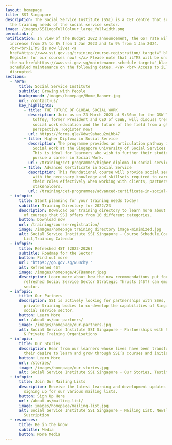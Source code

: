 ```yaml
---
layout: homepage
title: SSI Singapore
description: The Social Service Institute (SSI) is a CET centre that supports
  the training needs of the social service sector.
image: /images/SSILogoFullColour_large_fullwidth.png
permalink: /
notification: In view of the Budget 2022 announcement, the GST rate will
  increase from 7% to 8% from 1 Jan 2023 and to 9% from 1 Jan 2024.
  <br><br>iLTMS is now live! <a
  href=https://www.ssi.gov.sg/training/course-registration/ target="_blank">
  Register for our courses now! </a> Please note that iLTMS will be undergoing
  the <a href=https://www.ssi.gov.sg/maintenance-schedule target="_blank">
  scheduled maintenance on the following dates. </a> <br> Access to iLTMS may be
  disrupted.
sections:
  - hero:
      title: Social Service Institute
      subtitle: Growing with People
      background: /images/homepage/Home_Banner.jpg
      url: /contact-us/
      key_highlights:
        - title: THE FUTURE OF GLOBAL SOCIAL WORK
          description: Join us on 23 March 2023 at 9:30am for the GSW Talk, where Dr Darla
            Coffey, former President and CEO of CSWE, will discuss trends in
            social work education and the future of the field from a global
            perspective. Register now!
          url: https://forms.gle/Xdwt9ahaou2mLhb47
        - title: Higher Diploma in Social Service
          description: The programme provides an articulation pathway into Bachelor in
            Social Work at the Singapore University of Social Services (SUSS).
            This is ideal for learners who wish to further their studies and
            pursue a career in Social Work.
          url: /training/cet-programmes/higher-diploma-in-social-service/
        - title: Advanced Certificate in Social Service
          description: This foundational course will provide social service professionals
            with the necessary knowledge and skillsets required to carry out
            their roles effectively when working with clients, partners and
            stakeholders.
          url: /training/cet-programmes/advanced-certificate-in-social-service/
  - infopic:
      title: Start planning for your training needs today!
      subtitle: Training Directory for 2022/23
      description: Download our training directory to learn more about the broad range
        of courses that SSI offers from 10 different categories.
      button: Download now
      url: /training/course-registration/
      image: /images/homepage training directory image-minimized.jpg
      alt: Social Service Institute SSI Singapore - Course Schedule,Course
        List,Training Calendar
  - infopic:
      title: Refreshed 4ST (2022-2026)
      subtitle: Roadmap for the Sector
      button: Find out more
      url: "https://go.gov.sg/wu0chy "
      alt: Refreshed 4ST
      image: /images/homepage/4STBanner.jpeg
      description: Learn more about how the new recommendations put forth by the
        refreshed Social Service Sector Strategic Thrusts (4ST) can empower our
        sector.
  - infopic:
      title: Our Partners
      description: SSI is actively looking for partnerships with SSAs, NPOs, IHLs and
        private training bodies to co-develop the capabilities of Singapore’s
        social service sector.
      button: Learn More
      url: /about-us/our-partners/
      image: /images/homepage/our-partners.jpg
      alt: Social Service Institute SSI Singapore - Partnerships with SSAs, NPOs, IHLs
        & Private Training Organisations
  - infopic:
      title: Our Stories
      description: Hear from our learners whose lives have been transformed through
        their desire to learn and grow through SSI’s courses and initiatives.
      button: Learn More
      url: /stories/
      image: /images/homepage/our-stories.jpg
      alt: Social Service Institute SSI Singapore - Our Stories, Testimonials
  - infopic:
      title: Join Our Mailing Lists
      description: Receive the latest learning and development updates from SSI by
        signing up for our various mailing lists.
      button: Sign Up Here
      url: /about-us/mailing-list/
      image: images/homepage/mailing-list.jpg
      alt: Social Service Institute SSI Singapore - Mailing List, Newsletter
        Suscription
  - resources:
      title: Be in the know
      subtitle: Media
      button: More Media
---
```

